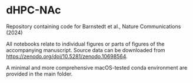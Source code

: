 # dHPC-NAc
Repository containing code for Barnstedt et al., Nature Communications (2024)

All notebooks relate to individual figures or parts of figures of the accompanying manuscript. Source data can be downloaded from  https://zenodo.org/doi/10.5281/zenodo.10698564.

A minimal and more comprehensive macOS-tested conda environment are provided in the main folder.
